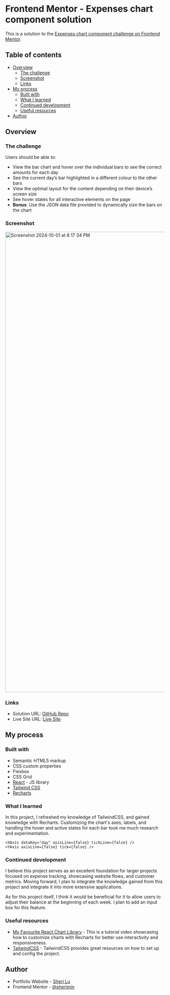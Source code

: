 # Frontend Mentor - Expenses chart component solution

This is a solution to the [Expenses chart component challenge on Frontend Mentor](https://www.frontendmentor.io/challenges/expenses-chart-component-e7yJBUdjwt). 

## Table of contents

- [Overview](#overview)
  - [The challenge](#the-challenge)
  - [Screenshot](#screenshot)
  - [Links](#links)
- [My process](#my-process)
  - [Built with](#built-with)
  - [What I learned](#what-i-learned)
  - [Continued development](#continued-development)
  - [Useful resources](#useful-resources)
- [Author](#author)

## Overview

### The challenge

Users should be able to:

- View the bar chart and hover over the individual bars to see the correct amounts for each day
- See the current day’s bar highlighted in a different colour to the other bars
- View the optimal layout for the content depending on their device’s screen size
- See hover states for all interactive elements on the page
- **Bonus**: Use the JSON data file provided to dynamically size the bars on the chart

### Screenshot

<img width="1451" alt="Screenshot 2024-10-01 at 8 17 34 PM" src="https://github.com/user-attachments/assets/09afd8aa-c162-4096-8206-efdd938f3b6a">

### Links

- Solution URL: [GitHub Repo](https://github.com/sherimin/expenses-chart/edit/main/README.md)
- Live Site URL: [Live Site](https://expenses-chart-theta.vercel.app)

## My process

### Built with

- Semantic HTML5 markup
- CSS custom properties
- Flexbox
- CSS Grid
- [React](https://reactjs.org/) - JS library
- [Tailwind CSS ](https://tailwindcss.com/)
- [Recharts](https://recharts.org/en-US/)

### What I learned

In this project, I refreshed my knowledge of TailwindCSS, and gained knowledge with Recharts. Customizing the chart's axes, labels, and handling the hover and active states for each bar took me much research and experimentation.

```Customization on chart axis
<XAxis dataKey="day" axisLine={false} tickLine={false} />
<YAxis axisLine={false} tick={false} />
```

### Continued development

I believe this project serves as an excellent foundation for larger projects focused on expense tracking, showcasing website flows, and customer metrics. Moving forward, I plan to integrate the knowledge gained from this project and integrate it into more extensive applications.

As for this project itself, I think it would be beneficial for it to allow users to adjust their balance at the beginning of each week. I plan to add an input box for this feature.

### Useful resources

- [My Favourite React Chart Library](https://www.youtube.com/watch?v=nSsTDx9rgwk) - This is a tutorial video showcasing how to customize charts with Recharts for better use interactivity and responsiveness.
- [TailwindCSS](https://tailwindcss.com/docs/installation) - TailwindCSS provides great resources on how to set up and config the project. 

## Author

- Portfolio Website - [Sheri Lu](https://www.sherilu.com/)
- Frontend Mentor - [@sherimin](https://www.frontendmentor.io/profile/sherimin)
